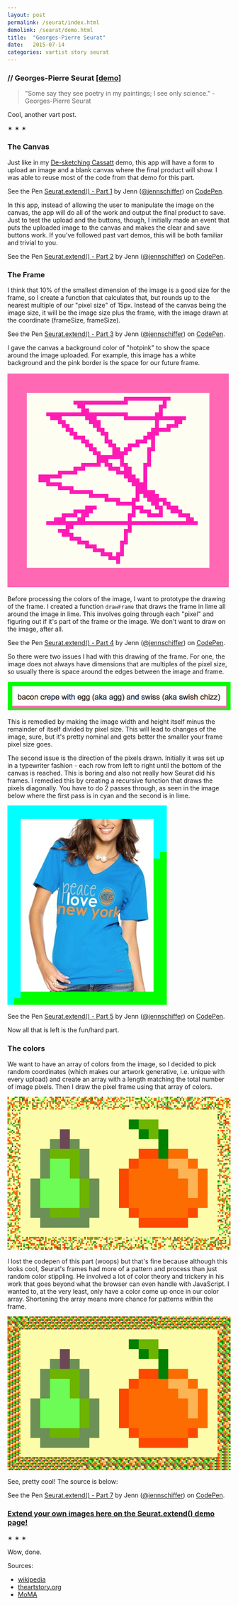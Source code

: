 ```yaml
---
layout: post
permalink: /seurat/index.html
demolink: /searat/demo.html
title:  "Georges-Pierre Seurat"
date:   2015-07-14
categories: vartist story seurat
---
```


<h3 class="title">// Georges-Pierre Seurat <a href="demo.html">[demo]</a></h3>

<blockquote>"Some say they see poetry in my paintings; I see only science." - Georges-Pierre Seurat</blockquote>

Cool, another vart post.

<p class="hr">&sext; &sext; &sext;</p>

### The Canvas

Just like in my <a href="/cassatt/demo.html">De-sketching Cassatt</a> demo, this app will have a form to upload an image and a blank canvas where the final product will show. I was able to reuse most of the code from that demo for this part.

<p data-height="268" data-theme-id="16673" data-slug-hash="3f226299e2b955b47f2cf0bc2c1d4bef" data-default-tab="result" data-user="jennschiffer" class='codepen'>See the Pen <a href='http://codepen.io/jennschiffer/pen/3f226299e2b955b47f2cf0bc2c1d4bef/'>Seurat.extend() - Part 1</a> by Jenn (<a href='http://codepen.io/jennschiffer'>@jennschiffer</a>) on <a href='http://codepen.io'>CodePen</a>.</p>

In this app, instead of allowing the user to manipulate the image on the canvas, the app will do all of the work and output the final product to save. Just to test the upload and the buttons, though, I initially made an event that puts the uploaded image to the canvas and makes the clear and save buttons work. If you've followed past vart demos, this will be both familiar and trivial to you.

<p data-height="400" data-theme-id="16673" data-slug-hash="5c4a63d6a4eab0851834130f0b3675b7" data-default-tab="result" data-user="jennschiffer" class='codepen'>See the Pen <a href='http://codepen.io/jennschiffer/pen/5c4a63d6a4eab0851834130f0b3675b7/'>Seurat.extend() - Part 2</a> by Jenn (<a href='http://codepen.io/jennschiffer'>@jennschiffer</a>) on <a href='http://codepen.io'>CodePen</a>.</p>

### The Frame

I think that 10% of the smallest dimension of the image is a good size for the frame, so I create a function that calculates that, but rounds up to the nearest multiple of our "pixel size" of 15px. Instead of the canvas being the image size, it will be the image size plus the frame, with the image drawn at the coordinate (frameSize, frameSize).

<p data-height="400" data-theme-id="16673" data-slug-hash="c297bd906f5b6b4df0ec10f8209ca54e" data-default-tab="result" data-user="jennschiffer" class='codepen'>See the Pen <a href='http://codepen.io/jennschiffer/pen/c297bd906f5b6b4df0ec10f8209ca54e/'>Seurat.extend() - Part 3</a> by Jenn (<a href='http://codepen.io/jennschiffer'>@jennschiffer</a>) on <a href='http://codepen.io'>CodePen</a>.</p>

I gave the canvas a background color of "hotpink" to show the space around the image uploaded. For example, this image has a white background and the pink border is the space for our future frame.

<img src="/assets/seurat/frame-example.png" />

Before processing the colors of the image, I want to prototype the drawing of the frame. I created a function `drawFrame` that draws the frame in lime all around the image in lime. This involves going through each "pixel" and figuring out if it's part of the frame or the image. We don't want to draw on the image, after all.

<p data-height="400" data-theme-id="16673" data-slug-hash="8c3629a76b715f8ec63b5ad577fe7bfb" data-default-tab="result" data-user="jennschiffer" class='codepen'>See the Pen <a href='http://codepen.io/jennschiffer/pen/8c3629a76b715f8ec63b5ad577fe7bfb/'>Seurat.extend() - Part 4</a> by Jenn (<a href='http://codepen.io/jennschiffer'>@jennschiffer</a>) on <a href='http://codepen.io'>CodePen</a>.</p>

So there were two issues I had with this drawing of the frame. For one, the image does not always have dimensions that are multiples of the pixel size, so usually there is space around the edges between the image and frame.

<img src="/assets/seurat/frame-example-2.png" />

This is remedied by making the image width and height itself minus the remainder of itself divided by pixel size. This will lead to changes of the image, sure, but it's pretty nominal and gets better the smaller your frame pixel size goes.

The second issue is the direction of the pixels drawn. Initially it was set up in a typewriter fashion - each row from left to right until the bottom of the canvas is reached. This is boring and also not really how Seurat did his frames. I remedied this by creating a recursive function that draws the pixels diagonally. You have to do 2 passes through, as seen in the image below where the first pass is in cyan and the second is in lime.

<img src="/assets/seurat/frame-example-3.png" />

<p data-height="400" data-theme-id="16673" data-slug-hash="994503ed06d8bc60bf19fbcf91ded8ad" data-default-tab="result" data-user="jennschiffer" class='codepen'>See the Pen <a href='http://codepen.io/jennschiffer/pen/994503ed06d8bc60bf19fbcf91ded8ad/'>Seurat.extend() - Part 5</a> by Jenn (<a href='http://codepen.io/jennschiffer'>@jennschiffer</a>) on <a href='http://codepen.io'>CodePen</a>.</p>

Now all that is left is the fun/hard part.

### The colors

We want to have an array of colors from the image, so I decided to pick random coordinates (which makes our artwork generative, i.e. unique with every upload) and create an array with a length matching the total number of image pixels. Then I draw the pixel frame using that array of colors.

<img src="/assets/seurat/pear-1.png" />


I lost the codepen of this part (woops) but that's fine because although this looks cool, Seurat's frames had more of a pattern and process than just random color stippling. He involved a lot of color theory and trickery in his work that goes beyond what the browser can even handle with JavaScript. I wanted to, at the very least, only have a color come up once in our color array. Shortening the array means more chance for patterns within the frame. 

<img src="/assets/seurat/pear-2.png" />

See, pretty cool! The source is below:

<p data-height="400" data-theme-id="16673" data-slug-hash="a697f16beeae5a2f54f8479c56bb4d53" data-default-tab="result" data-user="jennschiffer" class='codepen'>See the Pen <a href='http://codepen.io/jennschiffer/pen/a697f16beeae5a2f54f8479c56bb4d53/'>Seurat.extend() - Part 7</a> by Jenn (<a href='http://codepen.io/jennschiffer'>@jennschiffer</a>) on <a href='http://codepen.io'>CodePen</a>.</p>

### [Extend your own images here on the Seurat.extend() demo page!](/demo.html)

<p class="hr">&sext; &sext; &sext;</p>



Wow, done.

<p>Sources:
  <ul>
    <li><a href="https://en.wikipedia.org/wiki/Georges_Seurat">wikipedia</a></li>
    <li><a href="http://www.theartstory.org/artist-seurat-georges.htm">theartstory.org</a></li>
    <li><a href="http://www.moma.org/collection/works/79333">MoMA</a></li>
  </ul>
</p>